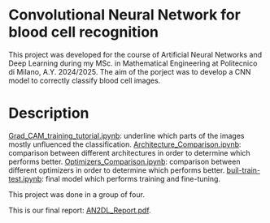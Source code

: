 # Convolutional Neural Network for blood cell recognition
This project was developed for the course of Artificial Neural Networks and Deep Learning during my MSc. in Mathematical Engineering at Politecnico di Milano, A.Y. 2024/2025.
The aim of the porject was to develop a CNN model to correctly classify blood cell images.
# Description
[Grad_CAM_training_tutorial.ipynb](https://github.com/giuliadivincenzo/CNN-for-blood-cell-recognition/blob/main/Grad_CAM_training_tutorial.ipynb): underline which parts of the images mostly unfluenced the classification.
[Architecture_Comparison.ipynb](https://github.com/giuliadivincenzo/CNN-for-blood-cell-recognition/blob/main/Architecture_Comparison.ipynb): comparison between different architectures in order to determine which performs better.
[Optimizers_Comparison.ipynb](https://github.com/giuliadivincenzo/CNN-for-blood-cell-recognition/blob/main/Optimizers_Comparison.ipynb): comparison between different optimizers in order to determine which performs better.
[buil-train-test.ipynb](https://github.com/giuliadivincenzo/CNN-for-blood-cell-recognition/blob/main/build-train-test.ipynb): final model which performs training and fine-tuning.

This project was done in a group of four.

This is our final report: [AN2DL_Report.pdf](https://github.com/giuliadivincenzo/CNN-for-blood-cell-recognition/blob/main/AN2DL_Report.pdf).

